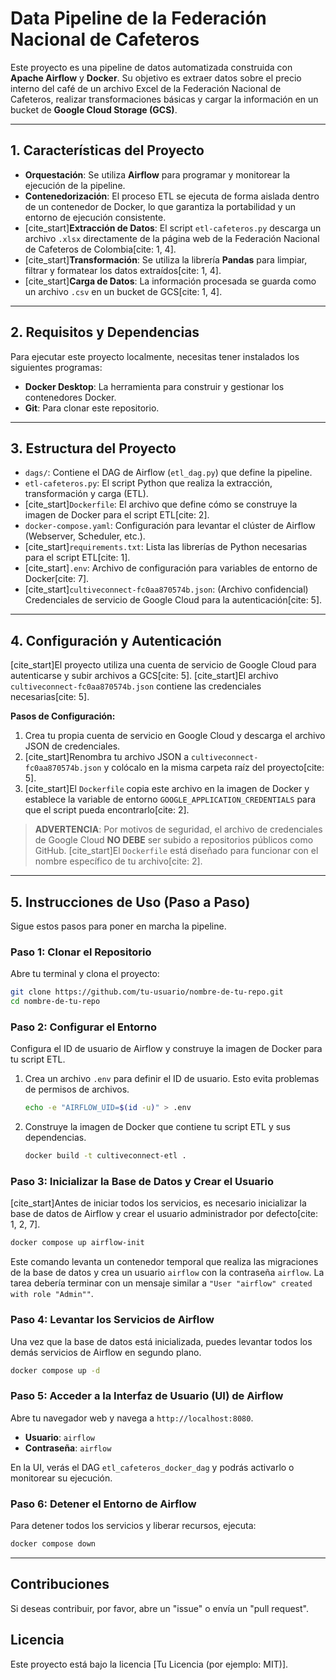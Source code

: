 # Data Pipeline de la Federación Nacional de Cafeteros

Este proyecto es una pipeline de datos automatizada construida con **Apache Airflow** y **Docker**. Su objetivo es extraer datos sobre el precio interno del café de un archivo Excel de la Federación Nacional de Cafeteros, realizar transformaciones básicas y cargar la información en un bucket de **Google Cloud Storage (GCS)**.

-----

## 1\. Características del Proyecto

  * **Orquestación**: Se utiliza **Airflow** para programar y monitorear la ejecución de la pipeline.
  * **Contenedorización**: El proceso ETL se ejecuta de forma aislada dentro de un contenedor de Docker, lo que garantiza la portabilidad y un entorno de ejecución consistente.
  * [cite\_start]**Extracción de Datos**: El script `etl-cafeteros.py` descarga un archivo `.xlsx` directamente de la página web de la Federación Nacional de Cafeteros de Colombia[cite: 1, 4].
  * [cite\_start]**Transformación**: Se utiliza la librería **Pandas** para limpiar, filtrar y formatear los datos extraídos[cite: 1, 4].
  * [cite\_start]**Carga de Datos**: La información procesada se guarda como un archivo `.csv` en un bucket de GCS[cite: 1, 4].

-----

## 2\. Requisitos y Dependencias

Para ejecutar este proyecto localmente, necesitas tener instalados los siguientes programas:

  * **Docker Desktop**: La herramienta para construir y gestionar los contenedores Docker.
  * **Git**: Para clonar este repositorio.

-----

## 3\. Estructura del Proyecto

  * `dags/`: Contiene el DAG de Airflow (`etl_dag.py`) que define la pipeline.
  * `etl-cafeteros.py`: El script Python que realiza la extracción, transformación y carga (ETL).
  * [cite\_start]`Dockerfile`: El archivo que define cómo se construye la imagen de Docker para el script ETL[cite: 2].
  * `docker-compose.yaml`: Configuración para levantar el clúster de Airflow (Webserver, Scheduler, etc.).
  * [cite\_start]`requirements.txt`: Lista las librerías de Python necesarias para el script ETL[cite: 1].
  * [cite\_start]`.env`: Archivo de configuración para variables de entorno de Docker[cite: 7].
  * [cite\_start]`cultiveconnect-fc0aa870574b.json`: (Archivo confidencial) Credenciales de servicio de Google Cloud para la autenticación[cite: 5].

-----

## 4\. Configuración y Autenticación

[cite\_start]El proyecto utiliza una cuenta de servicio de Google Cloud para autenticarse y subir archivos a GCS[cite: 5]. [cite\_start]El archivo `cultiveconnect-fc0aa870574b.json` contiene las credenciales necesarias[cite: 5].

**Pasos de Configuración:**

1.  Crea tu propia cuenta de servicio en Google Cloud y descarga el archivo JSON de credenciales.
2.  [cite\_start]Renombra tu archivo JSON a `cultiveconnect-fc0aa870574b.json` y colócalo en la misma carpeta raíz del proyecto[cite: 5].
3.  [cite\_start]El `Dockerfile` copia este archivo en la imagen de Docker y establece la variable de entorno `GOOGLE_APPLICATION_CREDENTIALS` para que el script pueda encontrarlo[cite: 2].

> **ADVERTENCIA**: Por motivos de seguridad, el archivo de credenciales de Google Cloud **NO DEBE** ser subido a repositorios públicos como GitHub. [cite\_start]El `Dockerfile` está diseñado para funcionar con el nombre específico de tu archivo[cite: 2].

-----

## 5\. Instrucciones de Uso (Paso a Paso)

Sigue estos pasos para poner en marcha la pipeline.

### Paso 1: Clonar el Repositorio

Abre tu terminal y clona el proyecto:

```bash
git clone https://github.com/tu-usuario/nombre-de-tu-repo.git
cd nombre-de-tu-repo
```

### Paso 2: Configurar el Entorno

Configura el ID de usuario de Airflow y construye la imagen de Docker para tu script ETL.

1.  Crea un archivo `.env` para definir el ID de usuario. Esto evita problemas de permisos de archivos.
    ```bash
    echo -e "AIRFLOW_UID=$(id -u)" > .env
    ```
2.  Construye la imagen de Docker que contiene tu script ETL y sus dependencias.
    ```bash
    docker build -t cultiveconnect-etl .
    ```

### Paso 3: Inicializar la Base de Datos y Crear el Usuario

[cite\_start]Antes de iniciar todos los servicios, es necesario inicializar la base de datos de Airflow y crear el usuario administrador por defecto[cite: 1, 2, 7].

```bash
docker compose up airflow-init
```

Este comando levanta un contenedor temporal que realiza las migraciones de la base de datos y crea un usuario `airflow` con la contraseña `airflow`. La tarea debería terminar con un mensaje similar a `"User "airflow" created with role "Admin""`.

### Paso 4: Levantar los Servicios de Airflow

Una vez que la base de datos está inicializada, puedes levantar todos los demás servicios de Airflow en segundo plano.

```bash
docker compose up -d
```

### Paso 5: Acceder a la Interfaz de Usuario (UI) de Airflow

Abre tu navegador web y navega a `http://localhost:8080`.

  * **Usuario**: `airflow`
  * **Contraseña**: `airflow`

En la UI, verás el DAG `etl_cafeteros_docker_dag` y podrás activarlo o monitorear su ejecución.

### Paso 6: Detener el Entorno de Airflow

Para detener todos los servicios y liberar recursos, ejecuta:

```bash
docker compose down
```

-----

## Contribuciones

Si deseas contribuir, por favor, abre un "issue" o envía un "pull request".

## Licencia

Este proyecto está bajo la licencia [Tu Licencia (por ejemplo: MIT)].
